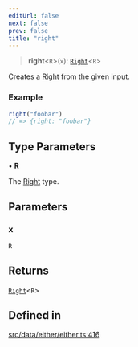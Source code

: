 ```yaml
---
editUrl: false
next: false
prev: false
title: "right"
---
```


> **right**\<`R`\>(`x`): [`Right`](/api/interfaces/right/)\<`R`\>

Creates a [Right](../../../../../../api/interfaces/right) from the given input.

### Example
```ts
right("foobar")
// => {right: "foobar"}
```

## Type Parameters

• **R**

The [Right](../../../../../../api/interfaces/right) type.

## Parameters

### x

`R`

## Returns

[`Right`](/api/interfaces/right/)\<`R`\>

## Defined in

[src/data/either/either.ts:416](https://github.com/skyleague/axioms/blob/75fb1c5c977f1940e84e5cdcef2be336d1fd81da/src/data/either/either.ts#L416)
